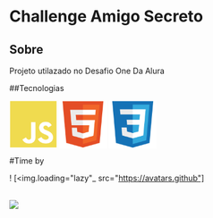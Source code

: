 <h1>Challenge Amigo Secreto</h1>

<h2>Sobre</h2>

<p>Projeto utilazado no Desafio One Da Alura</p>

##Tecnologias

<div>
   <img align="center" alt="Rafa-Js" height="85" width="85" src="https://raw.githubusercontent.com/devicons/devicon/master/icons/javascript/javascript-plain.svg">
   <img align="center" alt="Rafa-HTML" height="85" width="85" src="https://raw.githubusercontent.com/devicons/devicon/master/icons/html5/html5-original.svg">
   <img align="center" alt="Rafa-CSS" height="85" width="85" src="https://raw.githubusercontent.com/devicons/devicon/master/icons/css3/css3-original.svg">
</div>

#Time by

! [<img.loading="lazy"_ src="https://avatars.github"]
<div>
   <img sr="https://C:\Users\ROSIC\OneDrive\Imagens\Imagens da Câmera\AirBrush_20200420084415.jpg">
</div>

<div>
   <a href="https://www.linkedin.com/in/rosina-castro-45875016a" target="_blank"><img src="https://img.shields.io/badge/-LinkedIn-%230077B5?style=for-the-badge&logo=linkedin&logoColor=white" target="_blank"></a> 
</div>
